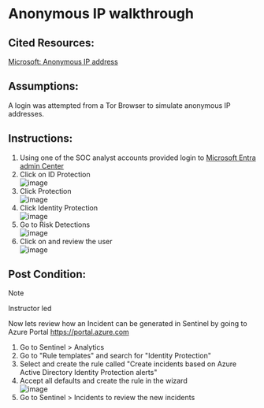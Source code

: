 # Anonymous IP walkthrough

## Cited Resources:
[Microsoft: Anonymous IP address](https://learn.microsoft.com/en-us/azure/active-directory/identity-protection/howto-identity-protection-simulate-risk#anonymous-ip-address) <br />

## Assumptions:
A login was attempted from a Tor Browser to simulate anonymous IP addresses.

## Instructions:
1. Using one of the SOC analyst accounts provided login to [Microsoft Entra admin Center](https://entra.microsoft.com/)
2. Click on ID Protection <br />
 ![image](https://github.com/Tungsten66/Scenarios/assets/40893034/990318ee-90e1-496b-8597-9a9f9c6cec12)
3. Click Protection <br />
![image](https://github.com/Tungsten66/Scenarios/assets/40893034/62418942-d780-48d5-b5eb-4d9203085d73)
4. Click Identity Protection <br />
![image](https://github.com/Tungsten66/Scenarios/assets/40893034/6e551c2c-19e0-43dc-9752-e5c469269418)
5. Go to Risk Detections  <br />
![image](https://github.com/Tungsten66/Scenarios/assets/40893034/7241debf-464a-44ac-90af-638919ff0db3)
6. Click on and review the user  <br />
![image](https://github.com/Tungsten66/Scenarios/assets/40893034/c6e75cde-75c8-48ff-a0e5-089589d5c98d)

## Post Condition:

> [!NOTE]
> Instructor led

Now lets review how an Incident can be generated in Sentinel by going to Azure Portal https://portal.azure.com
1. Go to Sentinel > Analytics
2. Go to "Rule templates" and search for "Identity Protection"
3. Select and create the rule called "Create incidents based on Azure Active Directory Identity Protection alerts"
4. Accept all defaults and create the rule in the wizard <br />
![image](https://github.com/Tungsten66/Scenarios/assets/40893034/3cc228ce-0c85-4b44-8c11-dc91551e85d2)
3. Go to Sentinel > Incidents to review the new incidents

